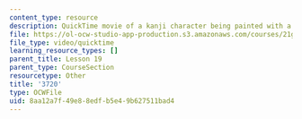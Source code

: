 ```yaml
---
content_type: resource
description: QuickTime movie of a kanji character being painted with a brush.
file: https://ol-ocw-studio-app-production.s3.amazonaws.com/courses/21g-504-japanese-iv-spring-2009/8aa12a7f49e88edfb5e49b627511bad4_3720.mov
file_type: video/quicktime
learning_resource_types: []
parent_title: Lesson 19
parent_type: CourseSection
resourcetype: Other
title: '3720'
type: OCWFile
uid: 8aa12a7f-49e8-8edf-b5e4-9b627511bad4
---
```

